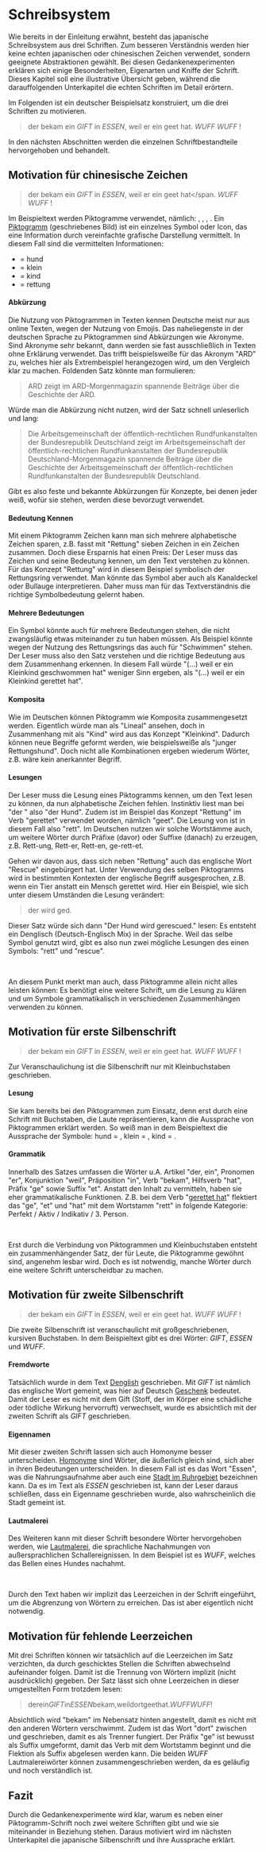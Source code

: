 # Schreibsystem

Wie bereits in der Einleitung erwähnt, besteht das japanische Schreibsystem aus drei Schriften.
Zum besseren Verständnis werden hier keine echten japanischen oder chinesischen Zeichen verwendet, sondern geeignete Abstraktionen gewählt.
Bei diesen Gedankenexperimenten erklären sich einige Besonderheiten, Eigenarten und Kniffe der Schrift.
Dieses Kapitel soll eine illustrative Übersicht geben, während die darauffolgenden Unterkapitel die echten Schriften im Detail erörtern.

Im Folgenden ist ein deutscher Beispielsatz konstruiert, um die drei Schriften zu motivieren.
> der <i class="fa fa-dog"></i> bekam ein *GIFT* in *ESSEN*, weil er ein <i class="fa fa-ruler-vertical"></i><i class="fa fa-child"></i> ge<i class="fa fa-life-ring"></i>et hat. *WUFF* *WUFF* !

In den nächsten Abschnitten werden die einzelnen Schriftbestandteile hervorgehoben und behandelt.

## Motivation für chinesische Zeichen

> <span class="gray">der</span> <i class="fa fa-dog"></i> <span class="gray">bekam ein *GIFT* in *ESSEN*, weil er ein</span> <i class="fa fa-ruler-vertical"></i><i class="fa fa-child"></i> <span class="gray">ge</span><i class="fa fa-life-ring"></i><span class="gray">et</span> <span class="gray">hat</span. *WUFF* *WUFF* !</span>

Im Beispieltext werden Piktogramme verwendet, nämlich: <i class="fa fa-dog"></i>, <i class="fa fa-ruler-vertical"></i>, <i class="fa fa-child"></i>, <i class="fa fa-life-ring"></i>.
Ein [Piktogramm](https://de.wikipedia.org/wiki/Piktogramm) (geschriebenes Bild) ist ein einzelnes Symbol oder Icon, das eine Information durch vereinfachte grafische Darstellung vermittelt.
In diesem Fall sind die vermittelten Informationen:
* <i class="fa fa-dog"></i> = hund
* <i class="fa fa-ruler-vertical"></i> = klein
* <i class="fa fa-child"></i> = kind
* <i class="fa fa-life-ring"></i> = rettung

#### Abkürzung
Die Nutzung von Piktogrammen in Texten kennen Deutsche meist nur aus online Texten, wegen der Nutzung von Emojis.
Das naheliegenste in der deutschen Sprache zu Piktogrammen sind Abkürzungen wie Akronyme.
Sind Akronyme sehr bekannt, dann werden sie fast ausschließlich in Texten ohne Erklärung verwendet.
Das trifft beispielsweiße für das Akronym "ARD" zu, welches hier als Extrembeispiel herangezogen wird, um den Vergleich klar zu machen.
Foldenden Satz könnte man formulieren:
> ARD zeigt im ARD-Morgenmagazin spannende Beiträge über die Geschichte der ARD.

Würde man die Abkürzung nicht nutzen, wird der Satz schnell unleserlich und lang:

> Die Arbeitsgemeinschaft der öffentlich-rechtlichen Rundfunkanstalten der Bundesrepublik Deutschland zeigt im Arbeitsgemeinschaft der öffentlich-rechtlichen Rundfunkanstalten der Bundesrepublik Deutschland-Morgenmagazin spannende Beiträge über die Geschichte der Arbeitsgemeinschaft der öffentlich-rechtlichen Rundfunkanstalten der Bundesrepublik Deutschland.

Gibt es also feste und bekannte Abkürzungen für Konzepte, bei denen jeder weiß, wofür sie stehen, werden diese bevorzugt verwendet.


#### Bedeutung Kennen
Mit einem Piktogramm Zeichen kann man sich mehrere alphabetische Zeichen sparen, z.B. fasst <i class="fa fa-life-ring"></i> mit "Rettung" sieben Zeichen in ein Zeichen zusammen.
Doch diese Ersparnis hat einen Preis:
Der Leser muss das Zeichen und seine Bedeutung kennen, um den Text verstehen zu können.
Für das Konzept "Rettung" wird in diesem Beispiel symbolisch der Rettungsring verwendet.
Man könnte das Symbol <i class="fa fa-life-ring"></i> aber auch als Kanaldeckel oder Bullauge interpretieren.
Daher muss man für das Textverständnis die richtige Symbolbedeutung gelernt haben.

#### Mehrere Bedeutungen
Ein Symbol könnte auch für mehrere Bedeutungen stehen, die nicht zwangsläufig etwas miteinander zu tun haben müssen.
Als Beispiel könnte wegen der Nutzung des Rettungsrings das <i class="fa fa-life-ring"></i> auch für "Schwimmen" stehen.
Der Leser muss also den Satz verstehen und die richtige Bedeutung aus dem Zusammenhang erkennen.
In diesem Fall würde "(...) weil er ein Kleinkind geschwommen hat" weniger Sinn ergeben, als "(...) weil er ein Kleinkind gerettet hat".

#### Komposita
Wie im Deutschen können Piktogramm wie Komposita zusammengesetzt werden.
Eigentlich würde man <i class="fa fa-ruler-vertical"></i> als "Lineal" ansehen, doch in Zusammenhang mit <i class="fa fa-child"></i> als "Kind" wird aus <i class="fa fa-ruler-vertical"></i><i class="fa fa-child"></i> das Konzept "Kleinkind".
Dadurch können neue Begriffe geformt werden, wie beispielsweiße <i class="fa fa-ruler-vertical"></i><i class="fa fa-life-ring"></i><i class="fa fa-dog"></i> als "junger Rettungshund".
Doch nicht alle Kombinationen ergeben wiederum Wörter, z.B. wäre <i class="fa fa-child"></i><i class="fa fa-dog"></i> kein anerkannter Begriff.

#### Lesungen
Der Leser muss die Lesung eines Piktogramms kennen, um den Text lesen zu können, da nun alphabetische Zeichen fehlen.
Instinktiv liest man bei "der <i class="fa fa-dog"></i>" also "der Hund".
Zudem ist im Beispiel das Konzept "Rettung" im Verb "gerettet" verwendet worden, nämlich "ge<i class="fa fa-life-ring"></i>et".
Die Lesung von <i class="fa fa-life-ring"></i> ist in diesem Fall also "rett".
Im Deutschen nutzen wir solche Wortstämme auch, um weitere Wörter durch Präfixe (davor) oder Suffixe (danach) zu erzeugen, z.B. Rett-ung, Rett-er, Rett-en, ge-rett-et.

Gehen wir davon aus, dass sich neben "Rettung" auch das englische Wort "Rescue" eingebürgert hat.
Unter Verwendung des selben Piktogramms wird in bestimmten Kontexten der englische Begriff ausgesprochen, z.B. wenn ein Tier anstatt ein Mensch gerettet wird.
Hier ein Beispiel, wie sich unter diesem Umständen die Lesung verändert:
> der <i class="fa fa-dog"></i> wird ge<i class="fa fa-life-ring"></i>d.

Dieser Satz würde sich dann "Der Hund wird gerescued." lesen:
Es entsteht ein Denglisch (Deutsch-Englisch Mix) in der Sprache.
Weil das selbe Symbol genutzt wird, gibt es also nun zwei mögliche Lesungen des einen Symbols: "rett" und "rescue".

<br/>

An diesem Punkt merkt man auch, dass Piktogramme allein nicht alles leisten können:
Es benötigt eine weitere Schrift, um die Lesung zu klären und um Symbole grammatikalisch in verschiedenen Zusammenhängen verwenden zu können.

## Motivation für erste Silbenschrift

> der <span class="gray"><i class="fa fa-dog"></i></span> bekam ein <span class="gray">*GIFT*</span> in <span class="gray">*ESSEN*</span>, weil er ein <span class="gray"><i class="fa fa-ruler-vertical"></i><i class="fa fa-child"></i></span> ge<span class="gray"><i class="fa fa-life-ring"></i></span>et hat. <span class="gray">*WUFF* *WUFF*</span> !

Zur Veranschaulichung ist die Silbenschrift nur mit Kleinbuchstaben geschrieben.

#### Lesung

Sie kam bereits bei den Piktogrammen zum Einsatz, denn erst durch eine Schrift mit Buchstaben, die Laute repräsentieren, kann die Aussprache von Piktogrammen erklärt werden.
So weiß man in dem Beispieltext die Aussprache der Symbole: hund = <i class="fa fa-dog"></i>, klein = <i class="fa fa-ruler-vertical"></i>, kind = <i class="fa fa-child"></i>.

#### Grammatik

Innerhalb des Satzes umfassen die Wörter u.A. Artikel "der, ein", Pronomen "er", Konjunktion "weil", Präposition "in", Verb "bekam", Hilfsverb "hat", Präfix "ge" sowie Suffix "et".
Anstatt den Inhalt zu vermitteln, haben sie eher grammatikalische Funktionen.
Z.B. bei dem Verb "[gerettet hat](https://de.wiktionary.org/wiki/Flexion:retten)" flektiert das "ge", "et" und "hat" mit dem Wortstamm <i class="fa fa-life-ring"></i> "rett" in folgende Kategorie: Perfekt / Aktiv / Indikativ / 3. Person.

<br/>

Erst durch die Verbindung von Piktogrammen und Kleinbuchstaben entsteht ein zusammenhängender Satz, der für Leute, die Piktogramme gewöhnt sind, angenehm lesbar wird.
Doch es ist notwendig, manche Wörter durch eine weitere Schrift unterscheidbar zu machen.

## Motivation für zweite Silbenschrift

> <span class="gray">der <i class="fa fa-dog"></i> bekam ein</span> *GIFT* <span class="gray">in</span> *ESSEN*<span class="gray">, weil er ein <i class="fa fa-ruler-vertical"></i><i class="fa fa-child"></i> ge<i class="fa fa-life-ring"></i>et hat. </span>*WUFF* *WUFF* <span class="gray">!</span>

Die zweite Silbenschrift ist veranschaulicht mit großgeschriebenen, kursiven Buchstaben.
In dem Beispieltext gibt es drei Wörter: *GIFT*, *ESSEN* und *WUFF*.


#### Fremdworte

Tatsächlich wurde in dem Text [Denglish](https://de.wikipedia.org/wiki/Denglisch) geschrieben.
Mit *GIFT* ist nämlich das englische Wort gemeint, was hier auf Deutsch [Geschenk](https://en-de.dict.cc/?s=gift) bedeutet.
Damit der Leser es nicht mit dem Gift (Stoff, der im Körper eine schädliche oder tödliche Wirkung hervorruft) verwechselt, wurde es absichtlich mit der zweiten Schrift als *GIFT* geschrieben.

#### Eigennamen

Mit dieser zweiten Schrift lassen sich auch Homonyme besser unterscheiden.
[Homonyme](https://de.wikipedia.org/wiki/Homonym) sind Wörter, die äußerlich gleich sind, sich aber in ihren Bedeutungen unterscheiden.
In diesem Fall ist es das Wort "Essen", was die Nahrungsaufnahme aber auch eine [Stadt im Ruhrgebiet](https://de.wikipedia.org/wiki/Essen) bezeichnen kann.
Da es im Text als *ESSEN* geschrieben ist, kann der Leser daraus schließen, dass ein Eigenname geschrieben wurde, also wahrscheinlich die Stadt gemeint ist.

#### Lautmalerei

Des Weiteren kann mit dieser Schrift besondere Wörter hervorgehoben werden, wie [Lautmalerei](https://de.wikipedia.org/wiki/Onomatopoesie), die sprachliche Nachahmungen von außersprachlichen Schallereignissen.
In dem Beispiel ist es *WUFF*, welches das Bellen eines Hundes nachahmt.


<br/>

Durch den Text haben wir implizit das Leerzeichen in der Schrift eingeführt, um die Abgrenzung von Wörtern zu erreichen.
Das ist aber eigentlich nicht notwendig.

## Motivation für fehlende Leerzeichen

Mit drei Schriften können wir tatsächlich auf die Leerzeichen im Satz verzichten, da durch geschicktes Stellen die Schriften abwechselnd aufeinander folgen.
Damit ist die Trennung von Wörtern implizit (nicht ausdrücklich) gegeben.
Der Satz lässt sich ohne Leerzeichen in dieser umgestellten Form trotzdem lesen:

> der<i class="fa fa-dog"></i>ein*GIFT*in*ESSEN*bekam,weil<i class="fa fa-ruler-vertical"></i><i class="fa fa-child"></i>dort<i class="fa fa-life-ring"></i>geethat.*WUFFWUFF*!

Absichtlich wird "bekam" im Nebensatz hinten angestellt, damit es nicht mit den anderen Wörtern verschwimmt.
Zudem ist das Wort "dort" zwischen <i class="fa fa-ruler-vertical"></i><i class="fa fa-child"></i> und <i class="fa fa-life-ring"></i> geschrieben, damit es als Trenner fungiert.
Der Präfix "ge" ist bewusst als Suffix umgeformt, damit das Verb mit dem Wortstamm <i class="fa fa-life-ring"></i> beginnt und die Flektion als Suffix abgelesen werden kann.
Die beiden *WUFF* Lautmalereiwörter können zusammengeschrieben werden, da es geläufig und noch verständlich ist.

## Fazit

Durch die Gedankenexperimente wird klar, warum es neben einer Piktogramm-Schrift noch zwei weitere Schriften gibt und wie sie miteinander in Beziehung stehen.
Daraus motiviert wird im nächsten Unterkapitel die japanische Silbenschrift und ihre Aussprache erklärt.
